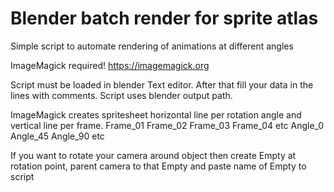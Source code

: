 # Blender batch render for sprite atlas
Simple script to automate rendering of animations at different angles

ImageMagick required!
https://imagemagick.org

Script must be loaded in blender Text editor.
After that fill your data in the lines with comments.
Script uses blender output path.

ImageMagick creates spritesheet horizontal line per rotation angle and vertical line per frame.
        Frame_01    Frame_02    Frame_03    Frame_04  etc
Angle_0
Angle_45
Angle_90
etc

If you want to rotate your camera around object then create Empty at rotation point, parent camera to that Empty and paste name of Empty to script
